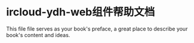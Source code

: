 # ircloud-ydh-web组件帮助文档

This file file serves as your book's preface, a great place to describe your book's content and ideas.
